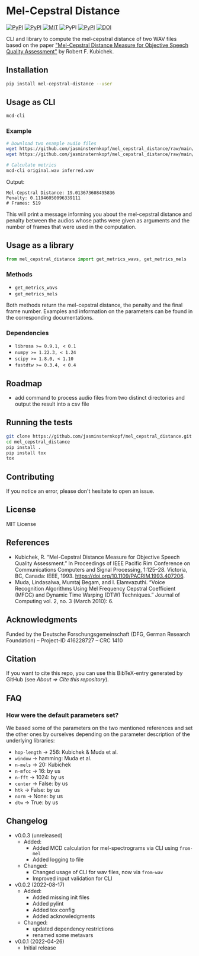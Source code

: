 # Mel-Cepstral Distance

[![PyPI](https://img.shields.io/pypi/v/mel-cepstral-distance.svg)](https://pypi.python.org/pypi/mel-cepstral-distance)
[![PyPI](https://img.shields.io/pypi/pyversions/mel-cepstral-distance.svg)](https://pypi.python.org/pypi/mel-cepstral-distance)
[![MIT](https://img.shields.io/github/license/jasminsternkopf/mel_cepstral_distance.svg)](https://github.com/jasminsternkopf/mel_cepstral_distance/blob/main/LICENSE)
![PyPI](https://img.shields.io/pypi/implementation/mel-cepstral-distance.svg)
[![PyPI](https://img.shields.io/github/commits-since/jasminsternkopf/mel_cepstral_distance/latest/main.svg)](https://github.com/jasminsternkopf/mel_cepstral_distance/compare/v0.0.2...main)
[![DOI](https://zenodo.org/badge/DOI/10.5281/zenodo.7044405.svg)](https://doi.org/10.5281/zenodo.7044405)

CLI and library to compute the mel-cepstral distance of two WAV files based on the paper ["Mel-Cepstral Distance Measure for Objective Speech Quality Assessment"](https://ieeexplore.ieee.org/document/407206) by Robert F. Kubichek.

## Installation

```sh
pip install mel-cepstral-distance --user
```

## Usage as CLI

```sh
mcd-cli
```

### Example

```sh
# Download two example audio files
wget https://github.com/jasminsternkopf/mel_cepstral_distance/raw/main/examples/similar_audios/original.wav
wget https://github.com/jasminsternkopf/mel_cepstral_distance/raw/main/examples/similar_audios/inferred.wav

# Calculate metrics
mcd-cli original.wav inferred.wav
```

Output:

```text
Mel-Cepstral Distance: 19.013673608495836
Penalty: 0.11946050096339111
# Frames: 519
```

This will print a message informing you about the mel-cepstral distance and penalty between the audios whose paths were given as arguments and the number of frames that were used in the computation.

## Usage as a library

```py
from mel_cepstral_distance import get_metrics_wavs, get_metrics_mels
```

### Methods

- `get_metrics_wavs`
- `get_metrics_mels`

Both methods return the mel-cepstral distance, the penalty and the final frame number. Examples and information on the parameters can be found in the corresponding documentations.

### Dependencies

- `librosa >= 0.9.1, < 0.1`
- `numpy >= 1.22.3, < 1.24`
- `scipy >= 1.8.0, < 1.10`
- `fastdtw >= 0.3.4, < 0.4`

## Roadmap

- add command to process audio files from two distinct directories and output the result into a csv file

## Running the tests

```sh
git clone https://github.com/jasminsternkopf/mel_cepstral_distance.git
cd mel_cepstral_distance
pip install .
pip install tox
tox
```

## Contributing

If you notice an error, please don't hesitate to open an issue.

## License

MIT License

## References

- Kubichek, R. “Mel-Cepstral Distance Measure for Objective Speech Quality Assessment.” In Proceedings of IEEE Pacific Rim Conference on Communications Computers and Signal Processing, 1:125–28. Victoria, BC, Canada: IEEE, 1993. https://doi.org/10.1109/PACRIM.1993.407206.
- Muda, Lindasalwa, Mumtaj Begam, and I. Elamvazuthi. “Voice Recognition Algorithms Using Mel Frequency Cepstral Coefficient (MFCC) and Dynamic Time Warping (DTW) Techniques.” Journal of Computing vol. 2, no. 3 (March 2010): 6.

## Acknowledgments

Funded by the Deutsche Forschungsgemeinschaft (DFG, German Research Foundation) – Project-ID 416228727 – CRC 1410

## Citation

If you want to cite this repo, you can use this BibTeX-entry generated by GitHub (see *About => Cite this repository*).

## FAQ

### How were the default parameters set?

We based some of the parameters on the two mentioned references and set the other ones by ourselves depending on the parameter description of the underlying libraries:

- `hop-length` -> 256: Kubichek & Muda et al.
- `window` -> hamming: Muda et al.
- `n-mels` -> 20: Kubichek
- `n-mfcc` -> 16: by us
- `n-fft` -> 1024: by us
- `center` -> False: by us
- `htk` -> False: by us
- `norm` -> None: by us
- `dtw` -> True: by us

## Changelog

- v0.0.3 (unreleased)
  - Added:
    - Added MCD calculation for mel-spectrograms via CLI using `from-mel`
    - Added logging to file
  - Changed:
    - Changed usage of CLI for wav files, now via `from-wav`
    - Improved input validation for CLI
- v0.0.2 (2022-08-17)
  - Added:
    - Added missing init files
    - Added pylint
    - Added tox config
    - Added acknowledgments
  - Changed:
    - updated dependency restrictions
    - renamed some metavars
- v0.0.1 (2022-04-26)
  - Initial release
